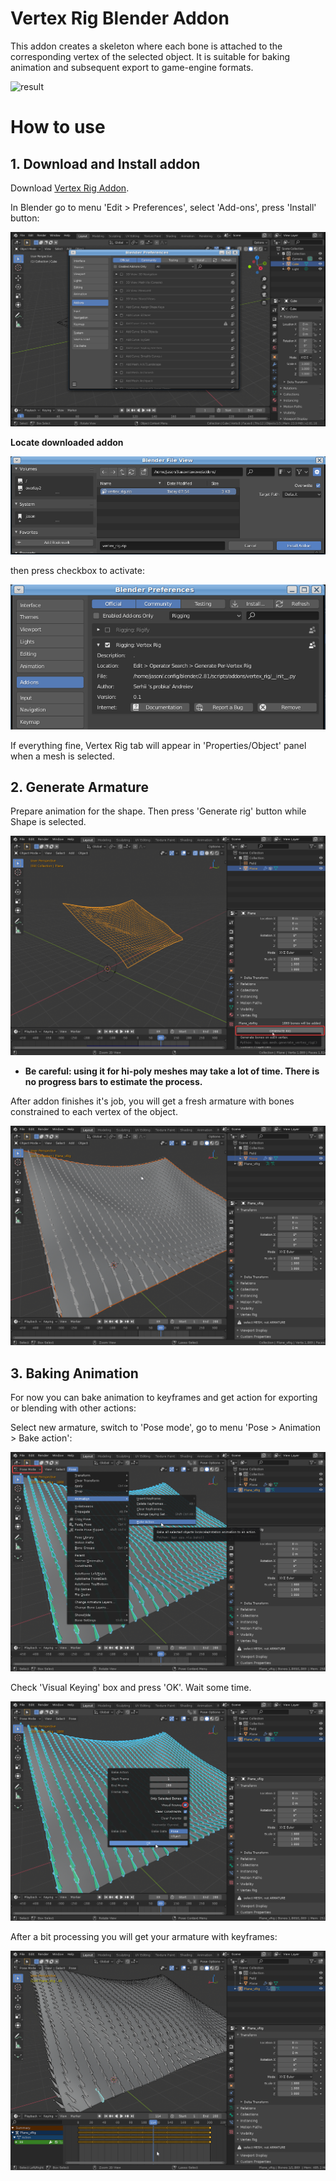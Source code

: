 # Vertex Rig Blender Addon

This addon creates a skeleton where each bone is attached to the corresponding vertex of the selected object.
It is suitable for baking animation and subsequent export to game-engine formats.

![result](res/result.gif)

# How to use
## 1. Download and Install addon

Download [Vertex Rig Addon](https://github.com/probka/VertexRig/releases/download/v0.1/vertex_rig.zip).

In Blender go to menu 'Edit > Preferences', select 'Add-ons', press 'Install' button:

![i1_pressInstall](res/install1.png)

**Locate downloaded addon**

![i1_findAddon](res/install2.png)

then press checkbox to activate:

![i1_activate](res/enable.png)

If everything fine, Vertex Rig tab will appear in 'Properties/Object' panel when a mesh is selected.

## 2. Generate Armature

Prepare animation for the shape. Then press 'Generate rig' button while Shape is selected.

![p2_pressButton](res/generate1.png)

- **Be careful: using it for hi-poly meshes may take a lot of time. There is no progress bars to estimate the process.**

After addon finishes it's job, you will get a fresh armature with bones constrained to each vertex of the object.

![p3_ready](res/generate2.png)

## 3. Baking Animation

For now you can bake animation to keyframes and get action for exporting or blending with other actions:

Select new armature, switch to 'Pose mode', go to menu 'Pose > Animation > Bake action':

![p3_bake](res/bake1.png)

Check 'Visual Keying' box and press 'OK'. Wait some time.

![p3_bakeSettings](res/bake2.png)

After a bit processing you will get your armature with keyframes:

![p3_enjoy](res/bake3.png)
